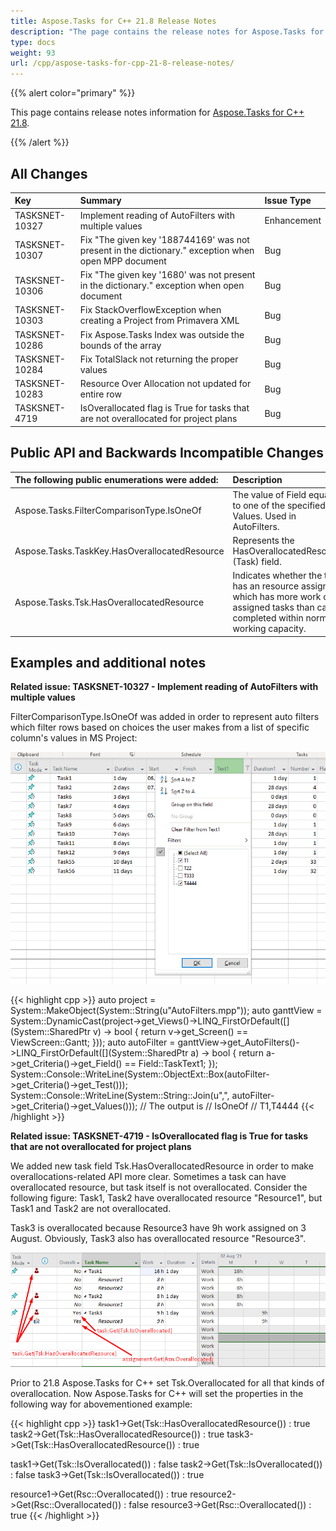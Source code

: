 ```yaml
---
title: Aspose.Tasks for C++ 21.8 Release Notes
description: "The page contains the release notes for Aspose.Tasks for C++ 21.8."
type: docs
weight: 93
url: /cpp/aspose-tasks-for-cpp-21-8-release-notes/
---
```


{{% alert color="primary" %}} 

This page contains release notes information for [Aspose.Tasks for C++ 21.8](https://downloads.aspose.com/tasks/cpp/new-releases/aspose.tasks-for-c---21.8/).

{{% /alert %}}
## **All Changes**
|**Key**|**Summary**|**Issue Type**|
| :- | :- | :- |
| TASKSNET-10327 | Implement reading of AutoFilters with multiple values | Enhancement |
| TASKSNET-10307 | Fix "The given key '188744169' was not present in the dictionary." exception when open MPP document | Bug |
| TASKSNET-10306 | Fix "The given key '1680' was not present in the dictionary." exception when open document | Bug |
| TASKSNET-10303 | Fix StackOverflowException when creating a Project from Primavera XML | Bug |
| TASKSNET-10286 | Fix Aspose.Tasks Index was outside the bounds of the array | Bug |
| TASKSNET-10284 | Fix TotalSlack not returning the proper values | Bug |
| TASKSNET-10283 | Resource Over Allocation not updated for entire row | Bug |
| TASKSNET-4719 | IsOverallocated flag is True for tasks that are not overallocated for project plans  | Bug |

## **Public API and Backwards Incompatible Changes**
|**The following public enumerations were added:**|**Description**|
| :- | :- |
| Aspose.Tasks.FilterComparisonType.IsOneOf | The value of Field equals to one of the specified Values. Used in AutoFilters. |
| Aspose.Tasks.TaskKey.HasOverallocatedResource | Represents the HasOverallocatedResource (Task) field. |
| Aspose.Tasks.Tsk.HasOverallocatedResource | Indicates whether the task has an resource assigned which has more work on assigned tasks than can be completed within normal working capacity. |


## **Examples and additional notes**

**Related issue: TASKSNET-10327 - Implement reading of AutoFilters with multiple values**

FilterComparisonType.IsOneOf was added in order to represent auto filters which filter rows based on choices the user makes from a list of specific column's values in MS Project:

![Auto Filter with multiple values](AutoFilter.png)


{{< highlight cpp >}}
auto project = System::MakeObject<Project>(System::String(u"AutoFilters.mpp"));
auto ganttView = System::DynamicCast<GanttChartView>(project->get_Views()->LINQ_FirstOrDefault([](System::SharedPtr<View> v) -> bool
{
    return v->get_Screen() == ViewScreen::Gantt;
}));
auto autoFilter = ganttView->get_AutoFilters()->LINQ_FirstOrDefault([](System::SharedPtr<Filter> a) -> bool
{
    return a->get_Criteria()->get_Field() == Field::TaskText1;
});
System::Console::WriteLine(System::ObjectExt::Box<FilterComparisonType>(autoFilter->get_Criteria()->get_Test()));
System::Console::WriteLine(System::String::Join(u",", autoFilter->get_Criteria()->get_Values()));
// The output is 
// IsOneOf
// T1,T4444
{{< /highlight >}}

**Related issue: TASKSNET-4719 - IsOverallocated flag is True for tasks that are not overallocated for project plans**

We added new task field Tsk.HasOverallocatedResource in order to make overallocations-related API more clear.
Sometimes a task can have overallocated resource, but task itself is not overallocated.
Consider the following figure:
Task1, Task2 have overallocated resource "Resource1", but Task1 and Task2 are not overallocated.

Task3 is overallocated because Resource3 have 9h work assigned on 3 August. Obviously, Task3 also has overallocated resource "Resource3".

![Overallocations in Task Usage view](Overallocations.png)

Prior to 21.8 Aspose.Tasks for C++ set Tsk.Overallocated for all that kinds of overallocation.
Now Aspose.Tasks for C++ will set the properties in the following way for abovementioned example:

{{< highlight cpp >}}
task1->Get(Tsk::HasOverallocatedResource()) : true 
task2->Get(Tsk::HasOverallocatedResource()) : true
task3->Get(Tsk::HasOverallocatedResource()) : true

task1->Get(Tsk::IsOverallocated()) : false
task2->Get(Tsk::IsOverallocated()) : false
task3->Get(Tsk::IsOverallocated()) : true

resource1->Get(Rsc::Overallocated()) : true
resource2->Get(Rsc::Overallocated()) : false
resource3->Get(Rsc::Overallocated()) : true
{{< /highlight >}}
